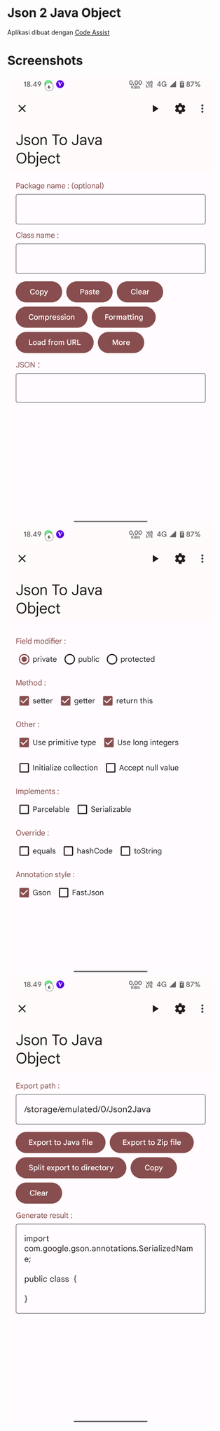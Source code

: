 # Json 2 Java Object

  

 Aplikasi dibuat dengan [Code Assist](https://github.com/tyron12233/CodeAssist) 

  

 # Screenshots 

 ![Alt text](/screenshoot/1.png?raw=true)
 ![Alt text](/screenshoot/2.png?raw=true)
 ![Alt text](/screenshoot/3.png?raw=true)
